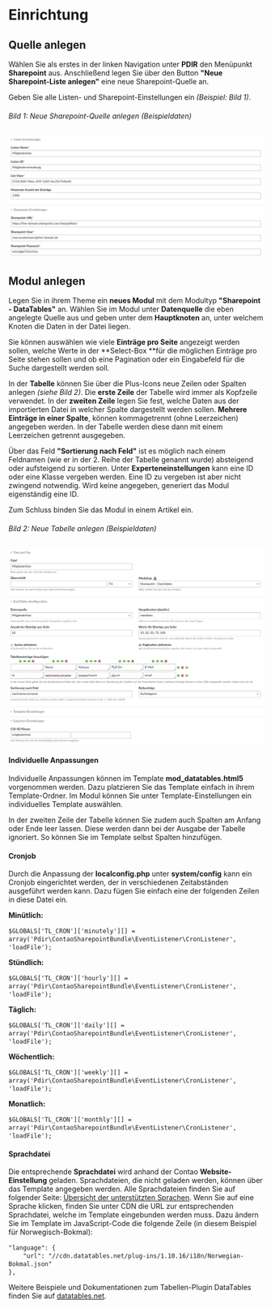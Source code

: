 # Einrichtung

## Quelle anlegen
Wählen Sie als erstes in der linken Navigation unter **PDIR** den Menüpunkt **Sharepoint** aus. Anschließend legen Sie über den Button **"Neue Sharepoint-Liste anlegen"** eine neue Sharepoint-Quelle an.

Geben Sie alle Listen- und Sharepoint-Einstellungen ein *(Beispiel: Bild 1)*.


###### Bild 1: Neue Sharepoint-Quelle anlegen (Beispieldaten)
![](sp-beispiel-quelle.png)

## Modul anlegen

Legen Sie in ihrem Theme ein **neues Modul** mit dem Modultyp **"Sharepoint - DataTables"** an. Wählen Sie im Modul unter **Datenquelle** die eben angelegte Quelle aus und geben unter dem **Hauptknoten** an, unter welchem Knoten die Daten in der Datei liegen.

Sie können auswählen wie viele **Einträge pro Seite** angezeigt werden sollen, welche Werte in der **Select-Box **für die möglichen Einträge pro Seite stehen sollen und ob eine Pagination oder ein Eingabefeld für die Suche dargestellt werden soll.

In der **Tabelle** können Sie über die Plus-Icons neue Zeilen oder Spalten anlegen *(siehe Bild 2)*. Die **erste Zeile** der Tabelle wird immer als Kopfzeile verwendet. In der **zweiten Zeile** legen Sie fest, welche Daten aus der importierten Datei in welcher Spalte dargestellt werden sollen. **Mehrere Einträge in einer Spalte**, können kommagetrennt (ohne Leerzeichen) angegeben werden. In der Tabelle werden diese dann mit einem Leerzeichen getrennt ausgegeben.

Über das Feld **"Sortierung nach Feld"** ist es möglich nach einem Feldnamen (wie er in der 2. Reihe der Tabelle genannt wurde) absteigend oder aufsteigend zu sortieren. Unter **Experteneinstellungen** kann eine ID oder eine Klasse vergeben werden. Eine ID zu vergeben ist aber nicht zwingend notwendig. Wird keine angegeben, generiert das Modul eigenständig eine ID.

Zum Schluss binden Sie das Modul in einem Artikel ein.

###### Bild 2: Neue Tabelle anlegen (Beispieldaten)
![](sp-beispiel-liste-anlegen.png)

#### Individuelle Anpassungen

Individuelle Anpassungen können im Template **mod_datatables.html5** vorgenommen werden. Dazu platzieren Sie das Template einfach in ihrem Template-Ordner. Im Modul können Sie unter Template-Einstellungen ein individuelles Template auswählen.

In der zweiten Zeile der Tabelle können Sie zudem auch Spalten am Anfang oder Ende leer lassen. Diese werden dann bei der Ausgabe der Tabelle ignoriert. So können Sie im Template selbst Spalten hinzufügen.

#### Cronjob

Durch die Anpassung der **localconfig.php** unter **system/config** kann ein Cronjob eingerichtet werden, der in verschiedenen Zeitabständen ausgeführt werden kann. Dazu fügen Sie einfach eine der folgenden Zeilen in diese Datei ein.

**Minütlich:**
```
$GLOBALS['TL_CRON']['minutely'][] = array('Pdir\ContaoSharepointBundle\EventListener\CronListener', 'loadFile');
```

**Stündlich:**
```
$GLOBALS['TL_CRON']['hourly'][] = array('Pdir\ContaoSharepointBundle\EventListener\CronListener', 'loadFile');
```

**Täglich:**
```
$GLOBALS['TL_CRON']['daily'][] = array('Pdir\ContaoSharepointBundle\EventListener\CronListener', 'loadFile');
```

**Wöchentlich:**
```
$GLOBALS['TL_CRON']['weekly'][] = array('Pdir\ContaoSharepointBundle\EventListener\CronListener', 'loadFile');
```

**Monatlich:**
```
$GLOBALS['TL_CRON']['monthly'][] = array('Pdir\ContaoSharepointBundle\EventListener\CronListener', 'loadFile');
```

#### Sprachdatei

Die entsprechende **Sprachdatei** wird anhand der Contao **Website-Einstellung** geladen. Sprachdateien, die nicht geladen werden, können über das Template angegeben werden. Alle Sprachdateien finden Sie auf folgender Seite: [Übersicht der unterstützten Sprachen](https://datatables.net/plug-ins/i18n/). Wenn Sie auf eine Sprache klicken, finden Sie unter CDN die URL zur entsprechenden Sprachdatei, welche im Template eingebunden werden muss. Dazu ändern Sie im Template im JavaScript-Code die folgende Zeile (in diesem Beispiel für Norwegisch-Bokmal):


```
"language": {
    "url": "//cdn.datatables.net/plug-ins/1.10.16/i18n/Norwegian-Bokmal.json"
},
```

Weitere Beispiele und Dokumentationen zum Tabellen-Plugin DataTables finden Sie auf [datatables.net](https://datatables.net/).
